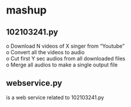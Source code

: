 # mashup
## 102103241.py 
 o Download N videos of X singer from “Youtube” <br>
 o Convert all the videos to audio<br>
 o Cut first Y sec audios from all downloaded files <br> 
 o Merge all audios to make a single output file <br>

## webservice.py 
is a web service related to 102103241.py
